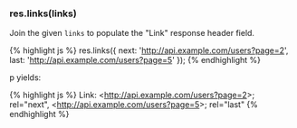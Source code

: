 <h3 id='res.links'>res.links(links)</h3>

Join the given `links` to populate the "Link" response header field.

{% highlight js %}
res.links({
  next: 'http://api.example.com/users?page=2',
  last: 'http://api.example.com/users?page=5'
});
{% endhighlight %}

p yields:

{% highlight js %}
Link: &lt;http://api.example.com/users?page=2&gt;; rel="next",
      &lt;http://api.example.com/users?page=5&gt;; rel="last"
{% endhighlight %}
